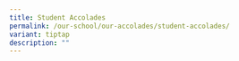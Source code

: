 ```yaml
---
title: Student Accolades
permalink: /our-school/our-accolades/student-accolades/
variant: tiptap
description: ""
---
```

